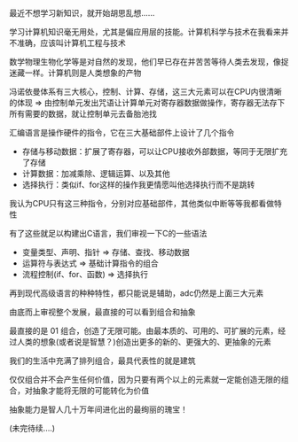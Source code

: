 最近不想学习新知识，就开始胡思乱想......

学习计算机知识毫无用处，尤其是偏应用层的技能。计算机科学与技术在我看来并不准确，应该叫计算机工程与技术

数学物理生物化学等是对自然的发现，他们早已存在并苦苦等待人类去发现，像捉迷藏一样。计算机则是人类想象的产物

冯诺依曼体系有三大核心，控制、计算、存储，这三大元素可以在CPU内很清晰的体现 => 由控制单元发出咒语让计算单元对寄存器数据做操作，寄存器无法存下所有需要的数据，就让控制单元去备胎池找

汇编语言是操作硬件的指令，它在三大基础部件上设计了几个指令

- 存储与移动数据：扩展了寄存器，可以让CPU接收外部数据，等同于无限扩充了存储
- 计算数据：加减乘除、逻辑运算、以及其他
- 选择执行：类似if、for这样的操作我更情愿叫他选择执行而不是跳转

我认为CPU只有这三种指令，分别对应基础部件，其他类似中断等等我都看做特性

有了这些就足以构建出C语言，我们审视一下C的一些语法

- 变量类型、声明、指针 => 存储、查找、移动数据
- 运算符与表达式 => 基础计算指令的组合
- 流程控制(if、for、函数) => 选择执行

再到现代高级语言的种种特性，都只能说是辅助，adc仍然是上面三大元素

由底而上审视整个发展，最直接的可以看到组合和抽象

最直接的是 01 组合，创造了无限可能。由最本质的、可用的、可扩展的元素，经过人类的想象(或者说是智慧？)创造出更多的新的、更强大的、更抽象的元素

我们的生活中充满了排列组合，最具代表性的就是建筑

仅仅组合并不会产生任何价值，因为只要有两个以上的元素就一定能创造无限的组合，对抽象才能将无限的可能转化为价值

抽象能力是智人几十万年间进化出的最绚丽的瑰宝！

(未完待续....)